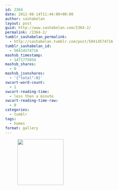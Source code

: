 ```yaml
---
id: 2364
date: 2012-08-14T11:44:00+00:00
author: sashabelan
layout: post
guid: http://www.sashabelan.com/2364-2/
permalink: /2364-2/
tumblr_sashabelan_permalink:
  - http://sashabelan.tumblr.com/post/50414574716
tumblr_sashabelan_id:
  - 50414574716
mashsb_timestamp:
  - 1471775054
mashsb_shares:
  - 0
mashsb_jsonshares:
  - '{"total":0}'
swcart-word-count:
  - 1
swcart-reading-time:
  - less then a minute
swcart-reading-time-raw:
  - 0
categories:
  - tumblr
tags:
  - homes
format: gallery
---
```

<div id='gallery-209' class='gallery galleryid-2364 gallery-columns-3 gallery-size-thumbnail'>
  <figure class='gallery-item'> 
  
  <div class='gallery-icon portrait'>
    <a href='http://www.sashabelan.ru/2364-2/attachment/2365/'><img width="150" height="150" src="http://www.sashabelan.ru/wp-content/uploads/2012/08/tumblr_mmsdxiQEBB1qarj97o1_500-150x150.jpg" class="attachment-thumbnail size-thumbnail" alt="" /></a>
  </div></figure>
</div>